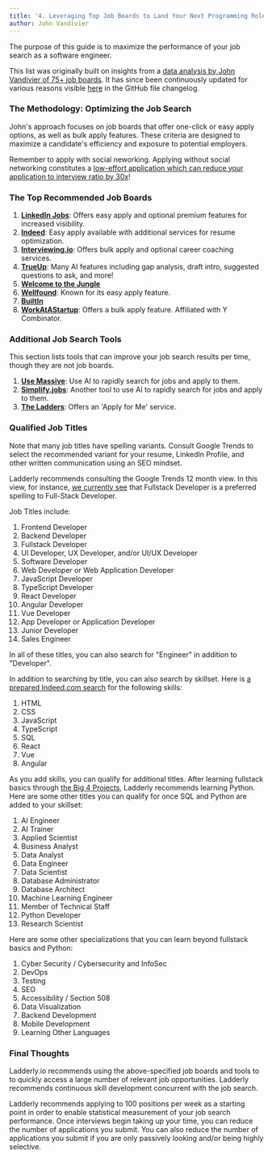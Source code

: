 ```yaml
---
title: '4. Leveraging Top Job Boards to Land Your Next Programming Role'
author: John Vandivier
---
```


The purpose of this guide is to maximize the performance of your job search as a software engineer.

This list was originally built on insights from a [data analysis by John Vandivier of 75+ job boards](https://www.youtube.com/watch?v=Wof3HPOLnPo&list=PL4hsXTgWARMzFezKkj7vGJKmtX0ugC49t). It has since been continuously updated for various reasons visible [here](https://github.com/Vandivier/ladderly-3/commits/main/ladderly-io/src/app/blog/2023-12-01-top-job-boards.md) in the GitHub file changelog.

### The Methodology: Optimizing the Job Search

John's approach focuses on job boards that offer one-click or easy apply options, as well as bulk apply features. These criteria are designed to maximize a candidate's efficiency and exposure to potential employers.

Remember to apply with social neworking. Applying without social networking constitutes a [low-effort application which can reduce your application to interview ratio by 30x](https://www.ladderly.io/blog/2024-08-04-no-cover-letters#an-original-contribution-of-data)!

### The Top Recommended Job Boards

1. [**LinkedIn Jobs**](https://www.linkedin.com/jobs/): Offers easy apply and optional premium features for increased visibility.
2. [**Indeed**](https://www.indeed.com/): Easy apply available with additional services for resume optimization.
3. [**Interviewing.io**](https://interviewing.io/): Offers bulk apply and optional career coaching services.
4. [**TrueUp**](https://www.trueup.io/jobs): Many AI features including gap analysis, draft intro, suggested questions to ask, and more!
5. [**Welcome to the Jungle**](https://us.welcometothejungle.com/)
6. [**Wellfound**](https://www.wellfound.com/): Known for its easy apply feature.
7. [**BuiltIn**](https://builtin.com/)
8. [**WorkAtAStartup**](https://www.workatastartup.com/): Offers a bulk apply feature. Affiliated with Y Combinator.

### Additional Job Search Tools

This section lists tools that can improve your job search results per time, though they are not job boards.

1. [**Use Massive**](https://usemassive.com/?via=john): Use AI to rapidly search for jobs and apply to them.
2. [**Simplify.jobs**](https://simplify.jobs/): Another tool to use AI to rapidly search for jobs and apply to them.
3. [**The Ladders**](https://www.theladders.com/): Offers an 'Apply for Me' service.

### Qualified Job Titles

Note that many job titles have spelling variants. Consult Google Trends to select the recommended variant for your resume, LinkedIn Profile, and other written communication using an SEO mindset.

Ladderly recommends consulting the Google Trends 12 month view. In this view, for instance, [we currently see](https://trends.google.com/trends/explore?geo=US&q=fullstack%20developer,full%20stack%20developer,full-stack%20developer&hl=en) that Fullstack Developer is a preferred spelling to Full-Stack Developer.

Job Titles include:

1. Frontend Developer
2. Backend Developer
3. Fullstack Developer
4. UI Developer, UX Developer, and/or UI/UX Developer
5. Software Developer
6. Web Developer or Web Application Developer
7. JavaScript Developer
8. TypeScript Developer
9. React Developer
10. Angular Developer
11. Vue Developer
12. App Developer or Application Developer
13. Junior Developer
14. Sales Engineer

In all of these titles, you can also search for "Engineer" in addition to "Developer".

In addition to searching by title, you can also search by skillset. Here is [a prepared Indeed.com search](https://www.indeed.com/jobs?q=HTML+OR+CSS+OR+JAVASCRIPT+OR+TYPESCRIPT+OR+SQL+OR+REACT+OR+VUE+OR+ANGULAR&l=United+States) for the following skills:

1. HTML
2. CSS
3. JavaScript
4. TypeScript
5. SQL
6. React
7. Vue
8. Angular

As you add skills, you can qualify for additional titles. After learning fullstack basics through [the Big 4 Projects](https://www.ladderly.io/blog/2023-10-01-quality-course-and-projects#the-big-4-projects), Ladderly recommends learning Python. Here are some other titles you can qualify for once SQL and Python are added to your skillset:

1. AI Engineer
2. AI Trainer
3. Applied Scientist
4. Business Analyst
5. Data Analyst
6. Data Engineer
7. Data Scientist
8. Database Administrator
9. Database Architect
10. Machine Learning Engineer
11. Member of Technical Staff
12. Python Developer
13. Research Scientist

Here are some other specializations that you can learn beyond fullstack basics and Python:

1. Cyber Security / Cybersecurity and InfoSec
2. DevOps
3. Testing
4. SEO
5. Accessibility / Section 508
6. Data Visualization
7. Backend Development
8. Mobile Development
9. Learning Other Languages

### Final Thoughts

Ladderly.io recommends using the above-specified job boards and tools to to quickly access a large number of relevant job opportunities. Ladderly recommends continuous skill development concurrent with the job search.

Ladderly recommends applying to 100 positions per week as a starting point in order to enable statistical measurement of your job search performance. Once interviews begin taking up your time, you can reduce the number of applications you submit. You can also reduce the number of applications you submit if you are only passively looking and/or being highly selective.
